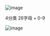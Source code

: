 ![image](https://user-images.githubusercontent.com/103909793/184283106-5a458c68-aad8-4816-ae9f-e8b0a0f2faa8.png)

4分类
26字母 + 0-9

![image](https://user-images.githubusercontent.com/103909793/184283234-3534f52d-6643-4298-816d-7a9c3d6ef176.png)

